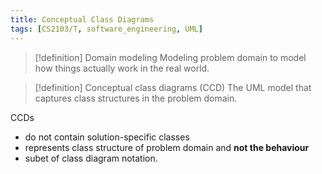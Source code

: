```yaml
---
title: Conceptual Class Diagrams
tags: [CS2103/T, software_engineering, UML]
---
```

> [!definition] Domain modeling
> Modeling problem domain to model how things actually work in the real world.

> [!definition] Conceptual class diagrams (CCD)
> The UML model that captures class structures in the problem domain.

CCDs
- do not contain solution-specific classes
- represents class structure of problem domain and **not the behaviour**
- subet of class diagram notation.